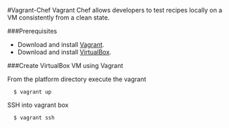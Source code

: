 #Vagrant-Chef
Vagrant Chef allows developers to test recipes locally on a VM consistently from a clean state.

###Prerequisites

* Download and install [Vagrant](http://www.vagrantup.com).
* Download and install [VirtualBox](http://www.virtualbox.org).

###Create VirtualBox VM using Vagrant

From the platform directory execute the vagrant

      $ vagrant up

SSH into vagrant box

      $ vagrant ssh

